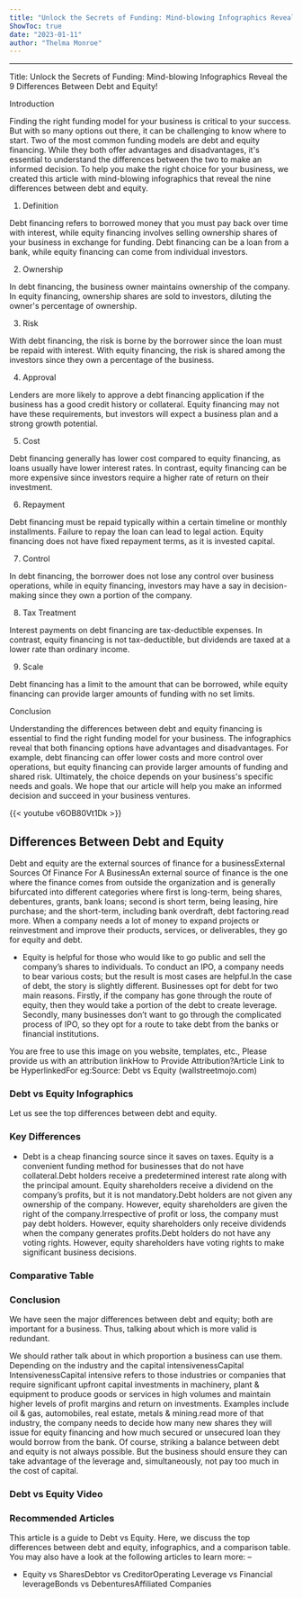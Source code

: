 ```yaml
---
title: "Unlock the Secrets of Funding: Mind-blowing Infographics Reveal the 9 Differences Between Debt and Equity!"
ShowToc: true 
date: "2023-01-11"
author: "Thelma Monroe"
---
```

*****
Title: Unlock the Secrets of Funding: Mind-blowing Infographics Reveal the 9 Differences Between Debt and Equity!

Introduction

Finding the right funding model for your business is critical to your success. But with so many options out there, it can be challenging to know where to start. Two of the most common funding models are debt and equity financing. While they both offer advantages and disadvantages, it's essential to understand the differences between the two to make an informed decision. To help you make the right choice for your business, we created this article with mind-blowing infographics that reveal the nine differences between debt and equity.

1. Definition

Debt financing refers to borrowed money that you must pay back over time with interest, while equity financing involves selling ownership shares of your business in exchange for funding. Debt financing can be a loan from a bank, while equity financing can come from individual investors.

2. Ownership

In debt financing, the business owner maintains ownership of the company. In equity financing, ownership shares are sold to investors, diluting the owner's percentage of ownership.

3. Risk

With debt financing, the risk is borne by the borrower since the loan must be repaid with interest. With equity financing, the risk is shared among the investors since they own a percentage of the business.

4. Approval

Lenders are more likely to approve a debt financing application if the business has a good credit history or collateral. Equity financing may not have these requirements, but investors will expect a business plan and a strong growth potential.

5. Cost

Debt financing generally has lower cost compared to equity financing, as loans usually have lower interest rates. In contrast, equity financing can be more expensive since investors require a higher rate of return on their investment.

6. Repayment

Debt financing must be repaid typically within a certain timeline or monthly installments. Failure to repay the loan can lead to legal action. Equity financing does not have fixed repayment terms, as it is invested capital.

7. Control

In debt financing, the borrower does not lose any control over business operations, while in equity financing, investors may have a say in decision-making since they own a portion of the company.

8. Tax Treatment

Interest payments on debt financing are tax-deductible expenses. In contrast, equity financing is not tax-deductible, but dividends are taxed at a lower rate than ordinary income.

9. Scale

Debt financing has a limit to the amount that can be borrowed, while equity financing can provide larger amounts of funding with no set limits.

Conclusion

Understanding the differences between debt and equity financing is essential to find the right funding model for your business. The infographics reveal that both financing options have advantages and disadvantages. For example, debt financing can offer lower costs and more control over operations, but equity financing can provide larger amounts of funding and shared risk. Ultimately, the choice depends on your business's specific needs and goals. We hope that our article will help you make an informed decision and succeed in your business ventures.

{{< youtube v6OB80Vt1Dk >}} 



## Differences Between Debt and Equity
 
Debt and equity are the external sources of finance for a businessExternal Sources Of Finance For A BusinessAn external source of finance is the one where the finance comes from outside the organization and is generally bifurcated into different categories where first is long-term, being shares, debentures, grants, bank loans; second is short term, being leasing, hire purchase; and the short-term, including bank overdraft, debt factoring.read more. When a company needs a lot of money to expand projects or reinvestment and improve their products, services, or deliverables, they go for equity and debt.
 
- Equity is helpful for those who would like to go public and sell the company’s shares to individuals. To conduct an IPO, a company needs to bear various costs; but the result is most cases are helpful.In the case of debt, the story is slightly different. Businesses opt for debt for two main reasons. Firstly, if the company has gone through the route of equity, then they would take a portion of the debt to create leverage. Secondly, many businesses don’t want to go through the complicated process of IPO, so they opt for a route to take debt from the banks or financial institutions.

 
 You are free to use this image on you website, templates, etc.,  Please provide us with an attribution linkHow to Provide Attribution?Article Link to be HyperlinkedFor eg:Source: Debt vs Equity (wallstreetmojo.com) 
 
### Debt vs Equity Infographics
 
Let us see the top differences between debt and equity.
 
### Key Differences
 
- Debt is a cheap financing source since it saves on taxes. Equity is a convenient funding method for businesses that do not have collateral.Debt holders receive a predetermined interest rate along with the principal amount. Equity shareholders receive a dividend on the company’s profits, but it is not mandatory.Debt holders are not given any ownership of the company. However, equity shareholders are given the right of the company.Irrespective of profit or loss, the company must pay debt holders. However, equity shareholders only receive dividends when the company generates profits.Debt holders do not have any voting rights. However, equity shareholders have voting rights to make significant business decisions.

 
### Comparative Table
 
### Conclusion
 
We have seen the major differences between debt and equity; both are important for a business. Thus, talking about which is more valid is redundant.
 
We should rather talk about in which proportion a business can use them. Depending on the industry and the capital intensivenessCapital IntensivenessCapital intensive refers to those industries or companies that require significant upfront capital investments in machinery, plant & equipment to produce goods or services in high volumes and maintain higher levels of profit margins and return on investments. Examples include oil & gas, automobiles, real estate, metals & mining.read more of that industry, the company needs to decide how many new shares they will issue for equity financing and how much secured or unsecured loan they would borrow from the bank. Of course, striking a balance between debt and equity is not always possible. But the business should ensure they can take advantage of the leverage and, simultaneously, not pay too much in the cost of capital.
 
### Debt vs Equity Video
 
### Recommended Articles
 
This article is a guide to Debt vs Equity. Here, we discuss the top differences between debt and equity, infographics, and a comparison table. You may also have a look at the following articles to learn more: –
 
- Equity vs SharesDebtor vs CreditorOperating Leverage vs Financial leverageBonds vs DebenturesAffiliated Companies




